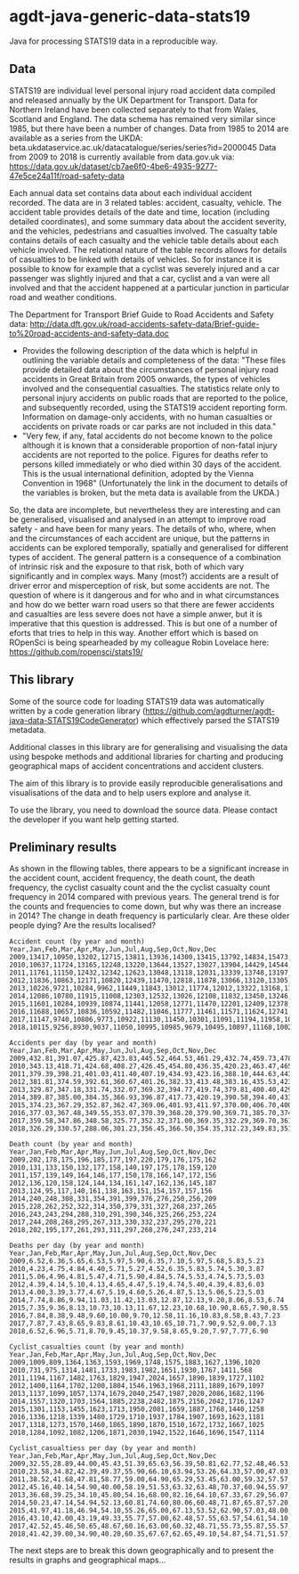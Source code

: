 # agdt-java-generic-data-stats19
Java for processing STATS19 data in a reproducible way.

## Data
STATS19 are individual level personal injury road accident data compiled and released annually by the UK Department for Transport. Data for Northern Ireland have been collected separately to that from Wales, Scotland and England. The data schema has remained very similar since 1985, but there have been a number of changes. Data from 1985 to 2014 are available as a series from the UKDA:
beta.ukdataservice.ac.uk/datacatalogue/series/series?id=2000045
Data from 2009 to 2018 is currently available from data.gov.uk via:
https://data.gov.uk/dataset/cb7ae6f0-4be6-4935-9277-47e5ce24a11f/road-safety-data

Each annual data set contains data about each individual accident recorded. The data are in 3 related tables: accident, casualty, vehicle. The accident table provides details of the date and time, location (including detailed coordinates), and some summary data about the accident severity, and the vehicles, pedestrians and casualties involved. The casualty table contains details of each casualty and the vehicle table details about each vehicle involved. The relational nature of the table records allows for details of casualties to be linked with details of vehicles. So for instance it is possible to know for example that a cyclist was severely injured and a car passenger was slightly injured and that a car, cyclist and a van were all involved and that the accident happened at a particular junction in particular road and weather conditions.

The Department for Transport Brief Guide to Road Accidents and Safety data:
http://data.dft.gov.uk/road-accidents-safety-data/Brief-guide-to%20road-accidents-and-safety-data.doc
* Provides the following description of the data which is helpful in outlining the variable details and completeness of the data:
"These files provide detailed data about the circumstances of personal injury road accidents in Great Britain from 2005 onwards, the types of vehicles involved and the consequential casualties. The statistics relate only to personal injury accidents on public roads that are reported to the police, and subsequently recorded, using the STATS19 accident reporting form. Information on damage-only accidents, with no human casualties or accidents on private roads or car parks are not included in this data."
* "Very few, if any, fatal accidents do not become known to the police although it is known that a considerable proportion of non-fatal injury accidents are not reported to the police. Figures for deaths refer to persons killed immediately or who died within 30 days of the accident.  This is the usual international definition, adopted by the Vienna Convention in 1968"
(Unfortunately the link in the document to details of the variables is broken, but the meta data is available from the UKDA.)

So, the data are incomplete, but nevertheless they are interesting and can be generalised, visualised and analysed in an attempt to improve road safety - and have been for many years. The details of who, where, when and the circumstances of each accident are unique, but the patterns in accidents can be explored temporally, spatially and generalised for different types of accident. The general pattern is a consequence of a combination of intrinsic risk and the exposure to that risk, both of which vary significantly and in complex ways. Many (most?) accidents are a result of driver error and misperception of risk, but some accidents are not. The question of where is it dangerous and for who and in what circumstances and how do we better warn road users so that there are fewer accidents and casualties are less severe does not have a simple anwer, but it is imperative that this question is addressed. This is but one of a number of eforts that tries to help in this way. Another effort which is based on ROpenSci is being spearheaded by my colleague Robin Lovelace here:
https://github.com/ropensci/stats19/

## This library
Some of the source code for loading STATS19 data was automatically written by a code generation library (https://github.com/agdturner/agdt-java-data-STATS19CodeGenerator) which effectively parsed the STATS19 metadata.

Additional classes in this library are for generalising and visualising the data using bespoke methods and additional libraries for charting and producing geographical maps of accident concentrations and accident clusters.

The aim of this library is to provide easily reproducible generalisations and visualisations of the data and to help users explore and analyse it.

To use the library, you need to download the source data. Please contact the developer if you want help getting started.

## Preliminary results
As shown in the fllowing tables, there appears to be a significant increase in the accident count, accident frequency, the death count, the death frequency, the cyclist casualty count and the the cyclist casualty count frequency in 2014 compared with previous years. The general trend is for the counts and frequencies to come down, but why was there an increase in 2014? The change in death frequency is particularly clear. Are these older people dying? Are the results localised? 
```
Accident count (by year and month)
Year,Jan,Feb,Mar,Apr,May,Jun,Jul,Aug,Sep,Oct,Nov,Dec
2009,13417,10950,13202,12715,13811,13936,14300,13415,13792,14834,15473,13709
2010,10637,11724,13165,12248,13220,13644,13527,13027,13904,14429,14544,10345
2011,11761,11150,12432,12342,12623,13048,13118,12031,13339,13748,13197,12685
2012,11836,10863,12171,10820,12439,11470,12818,11878,13066,13120,13305,11785
2013,10226,9721,10284,9962,11449,11843,13012,11774,12012,13322,13168,11887
2014,12086,10780,11915,11008,12303,12532,13026,12108,11832,13450,13246,12036
2015,11601,10284,10939,10874,11441,12058,12771,11470,12201,12409,12378,11630
2016,11688,10657,10836,10592,11482,11046,11777,11461,11571,11624,12741,11146
2017,11147,9740,10806,9773,10922,11130,11450,10301,11091,11194,11958,10470
2018,10115,9256,8930,9037,11050,10995,10985,9679,10495,10897,11168,10028
```
```
Accidents per day (by year and month)
Year,Jan,Feb,Mar,Apr,May,Jun,Jul,Aug,Sep,Oct,Nov,Dec
2009,432.81,391.07,425.87,423.83,445.52,464.53,461.29,432.74,459.73,478.52,515.77,442.23
2010,343.13,418.71,424.68,408.27,426.45,454.80,436.35,420.23,463.47,465.45,484.80,333.71
2011,379.39,398.21,401.03,411.40,407.19,434.93,423.16,388.10,444.63,443.48,439.90,409.19
2012,381.81,374.59,392.61,360.67,401.26,382.33,413.48,383.16,435.53,423.23,443.50,380.16
2013,329.87,347.18,331.74,332.07,369.32,394.77,419.74,379.81,400.40,429.74,438.93,383.45
2014,389.87,385.00,384.35,366.93,396.87,417.73,420.19,390.58,394.40,433.87,441.53,388.26
2015,374.23,367.29,352.87,362.47,369.06,401.93,411.97,370.00,406.70,400.29,412.60,375.16
2016,377.03,367.48,349.55,353.07,370.39,368.20,379.90,369.71,385.70,374.97,424.70,359.55
2017,359.58,347.86,348.58,325.77,352.32,371.00,369.35,332.29,369.70,361.10,398.60,337.74
2018,326.29,330.57,288.06,301.23,356.45,366.50,354.35,312.23,349.83,351.52,372.27,323.48
```
```
Death count (by year and month)
Year,Jan,Feb,Mar,Apr,May,Jun,Jul,Aug,Sep,Oct,Nov,Dec
2009,202,178,175,196,185,177,197,220,179,176,175,162
2010,131,133,150,132,177,158,140,197,175,178,159,120
2011,157,139,149,164,146,177,150,178,166,147,172,156
2012,136,120,158,124,144,134,161,147,162,136,145,187
2013,124,95,117,140,161,138,163,151,154,157,157,156
2014,240,248,308,331,354,391,399,376,276,250,256,209
2015,228,262,252,322,314,350,379,331,327,268,237,265
2016,243,243,294,288,310,291,390,346,325,266,253,224
2017,244,208,268,295,267,313,330,332,237,295,270,221
2018,202,195,177,261,293,311,297,268,276,247,233,214
```
```
Deaths per day (by year and month)
Year,Jan,Feb,Mar,Apr,May,Jun,Jul,Aug,Sep,Oct,Nov,Dec
2009,6.52,6.36,5.65,6.53,5.97,5.90,6.35,7.10,5.97,5.68,5.83,5.23
2010,4.23,4.75,4.84,4.40,5.71,5.27,4.52,6.35,5.83,5.74,5.30,3.87
2011,5.06,4.96,4.81,5.47,4.71,5.90,4.84,5.74,5.53,4.74,5.73,5.03
2012,4.39,4.14,5.10,4.13,4.65,4.47,5.19,4.74,5.40,4.39,4.83,6.03
2013,4.00,3.39,3.77,4.67,5.19,4.60,5.26,4.87,5.13,5.06,5.23,5.03
2014,7.74,8.86,9.94,11.03,11.42,13.03,12.87,12.13,9.20,8.06,8.53,6.74
2015,7.35,9.36,8.13,10.73,10.13,11.67,12.23,10.68,10.90,8.65,7.90,8.55
2016,7.84,8.38,9.48,9.60,10.00,9.70,12.58,11.16,10.83,8.58,8.43,7.23
2017,7.87,7.43,8.65,9.83,8.61,10.43,10.65,10.71,7.90,9.52,9.00,7.13
2018,6.52,6.96,5.71,8.70,9.45,10.37,9.58,8.65,9.20,7.97,7.77,6.90
```
```
Cyclist_casualties count (by year and month)
Year,Jan,Feb,Mar,Apr,May,Jun,Jul,Aug,Sep,Oct,Nov,Dec
2009,1009,809,1364,1363,1593,1969,1748,1575,1883,1627,1396,1020
2010,731,975,1314,1481,1733,1983,1982,1651,1930,1767,1411,568
2011,1194,1167,1482,1763,1829,1947,2024,1657,1890,1839,1727,1102
2012,1400,1164,1702,1200,1804,1546,1963,1968,2111,1889,1679,1097
2013,1137,1099,1057,1374,1679,2040,2547,1987,2020,2086,1682,1196
2014,1557,1320,1703,1564,1885,2238,2482,1875,2156,2042,1716,1247
2015,1301,1153,1455,1623,1713,1950,2081,1659,1887,1768,1440,1258
2016,1336,1218,1339,1480,1729,1710,1937,1784,1907,1693,1623,1181
2017,1318,1273,1570,1460,1865,1890,1870,1510,1672,1732,1667,1025
2018,1284,1092,1082,1206,1871,2030,1942,1522,1646,1696,1547,1114
```
```
Cyclist_casualtiess per day (by year and month)
Year,Jan,Feb,Mar,Apr,May,Jun,Jul,Aug,Sep,Oct,Nov,Dec
2009,32.55,28.89,44.00,45.43,51.39,65.63,56.39,50.81,62.77,52.48,46.53,32.90
2010,23.58,34.82,42.39,49.37,55.90,66.10,63.94,53.26,64.33,57.00,47.03,18.32
2011,38.52,41.68,47.81,58.77,59.00,64.90,65.29,53.45,63.00,59.32,57.57,35.55
2012,45.16,40.14,54.90,40.00,58.19,51.53,63.32,63.48,70.37,60.94,55.97,35.39
2013,36.68,39.25,34.10,45.80,54.16,68.00,82.16,64.10,67.33,67.29,56.07,38.58
2014,50.23,47.14,54.94,52.13,60.81,74.60,80.06,60.48,71.87,65.87,57.20,40.23
2015,41.97,41.18,46.94,54.10,55.26,65.00,67.13,53.52,62.90,57.03,48.00,40.58
2016,43.10,42.00,43.19,49.33,55.77,57.00,62.48,57.55,63.57,54.61,54.10,38.10
2017,42.52,45.46,50.65,48.67,60.16,63.00,60.32,48.71,55.73,55.87,55.57,33.06
2018,41.42,39.00,34.90,40.20,60.35,67.67,62.65,49.10,54.87,54.71,51.57,35.94
```

The next steps are to break this down geographically and to present the results in graphs and geographical maps...
